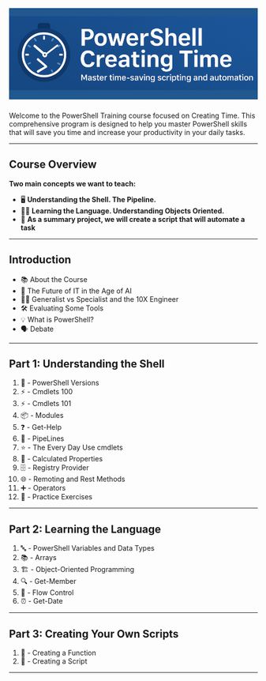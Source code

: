 <style>
a {
  text-decoration: none;
  font-weight: normal;
}
a:hover {
  text-decoration: underline;
}
</style>

<div style="text-align: center; margin-bottom: 24px; background: #20588F; padding: 16px 0;">
  <img src="images/creatingtime.png" alt="PowerShell Creating Time" style="max-width: 100%; height: 150px; object-fit: cover;">
</div>

Welcome to the PowerShell Training course focused on Creating Time. This comprehensive program is designed to help you master PowerShell skills that will save you time and increase your productivity in your daily tasks.

---

##  Course Overview

**Two main concepts we want to teach:**

- 🖥️ **Understanding the Shell. The Pipeline.**
- 🧑‍💻 **Learning the Language. Understanding Objects Oriented.**
- 🏁 **As a summary project, we will create a script that will automate a task**

---

##  Introduction

- [📚 About the Course](intro/aboutcourse/about.md)
- [🤖 The Future of IT in the Age of AI](intro/thefutureofit.md/futureofit.md)
- [🧑‍🔬 Generalist vs Specialist and the 10X Engineer](intro/generalistvsspecialist/generalistspecialist.md)
- [🛠️ Evaluating Some Tools](intro/tools/evaluatingsometools.md)
- [💡 What is PowerShell?](intro/whatispowershell/whatispowershell.md)
- [🗣️ Debate](intro/debate/debate.md)

---

##  Part 1: Understanding the Shell

1. [🔢 -  PowerShell Versions](part1/PowershellVersions/index.md)
2. [⚡ - Cmdlets 100](part1/Cmdlets100/index.md)
3. [⚡ - Cmdlets 101](part1/Cmdlets101/index.md)
4. [📦 - Modules](part1/modules/modules.md)
5. [❓ - Get-Help](part1/Get-Help/gethelp.md)
6. [🔗 - PipeLines](part1/PipeLiningAlias/pipeline.md)
7. [⭐ - The Every Day Use cmdlets](part1/TheParetoCmdlets/paretocmdlets.md)
8. [🧮 - Calculated Properties](part1/CalculatedProperties/calculatedProperties.md)
9. [🗄️ - Registry Provider](part1/registryProvider/regproviders.md)
10. [🌐 - Remoting and Rest Methods](part1/remoting/remoting.md)
11. [➕ - Operators](part1/operators/powershell_operators.md)
12. [📝 - Practice Exercises](part1/PracticeExercises/UserParameters/index.md)

---

##  Part 2: Learning the Language

1. [🔤 - PowerShell Variables and Data Types](part2/variableslogic101/variablelogic.md)
2. [📚 - Arrays](part2/arrays/arrays.md)
3. [🏗️ - Object-Oriented Programming](part2/objectoriented/objectoriented.md)
4. [🔍 - Get-Member](part2/get-member/getmember.md)
5. [🔁 - Flow Control](part2/flowcontrol/flowcontrol.md)
6. [⏰ - Get-Date](part2/getdate/getdate.md)

---

##  Part 3: Creating Your Own Scripts

1. [🧩 -  Creating a Function](part3/functions/functions.md)
2. [📜 -  Creating a Script](part3/scripts/howtoscript.md)

---

